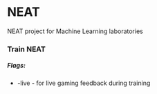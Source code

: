 # NEAT
NEAT project for Machine Learning laboratories

### Train NEAT
##### Flags:
* -live - for live gaming feedback during training
